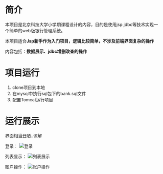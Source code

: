 # 简介
本项目是北京科技大学小学期课程设计的内容，目的是使用jsp jdbc等技术实现一个简单的web版银行管理系统。

本项目适合**Jsp新手作为入门项目，逻辑比较简单，不涉及前端界面复杂的操作**

内容包括：**数据展示、jdbc增删改查的操作**

# 项目运行

 1. clone项目到本地 
 2. 在mysql中执行sql包下的bank.sql文件
 3.  配置Tomcat运行项目

# 运行展示
界面相当丑陋..谅解

登录：
![登录](http://img.blog.csdn.net/20170806230338224?watermark/2/text/aHR0cDovL2Jsb2cuY3Nkbi5uZXQvd2Noc3RyaWZl/font/5a6L5L2T/fontsize/400/fill/I0JBQkFCMA==/dissolve/70/gravity/SouthEast)

列表显示：
![列表展示](http://img.blog.csdn.net/20170806230403536?watermark/2/text/aHR0cDovL2Jsb2cuY3Nkbi5uZXQvd2Noc3RyaWZl/font/5a6L5L2T/fontsize/400/fill/I0JBQkFCMA==/dissolve/70/gravity/SouthEast)

账户操作：
![账户操作](http://img.blog.csdn.net/20170806230447250?watermark/2/text/aHR0cDovL2Jsb2cuY3Nkbi5uZXQvd2Noc3RyaWZl/font/5a6L5L2T/fontsize/400/fill/I0JBQkFCMA==/dissolve/70/gravity/SouthEast)


